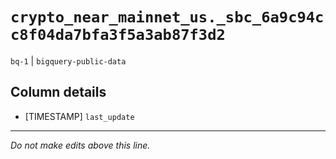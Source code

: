 # `crypto_near_mainnet_us._sbc_6a9c94cc8f04da7bfa3f5a3ab87f3d2`
`bq-1` | `bigquery-public-data`

## Column details
* [TIMESTAMP] `last_update`

-------------------------------------------------------------------------------
*Do not make edits above this line.*
